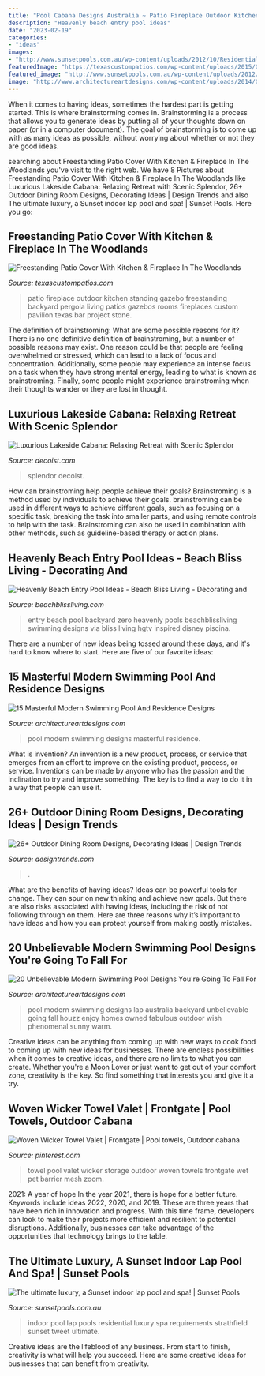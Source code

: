 ```yaml
---
title: "Pool Cabana Designs Australia ~ Patio Fireplace Outdoor Kitchen Standing Gazebo Freestanding Backyard Pergola Living Patios Gazebos Rooms Fireplaces Custom Pavilion Texas Bar Project Stone"
description: "Heavenly beach entry pool ideas"
date: "2023-02-19"
categories:
- "ideas"
images:
- "http://www.sunsetpools.com.au/wp-content/uploads/2012/10/Residential-Pool-Project-Strathfield-4.jpg"
featuredImage: "https://texascustompatios.com/wp-content/uploads/2015/02/TCP2.jpg"
featured_image: "http://www.sunsetpools.com.au/wp-content/uploads/2012/10/Residential-Pool-Project-Strathfield-4.jpg"
image: "http://www.architectureartdesigns.com/wp-content/uploads/2014/08/15-Masterful-Modern-Swimming-Pool-And-Residence-Designs-13-630x420.jpg"
---
```



When it comes to having ideas, sometimes the hardest part is getting started. This is where brainstorming comes in. Brainstorming is a process that allows you to generate ideas by putting all of your thoughts down on paper (or in a computer document). The goal of brainstorming is to come up with as many ideas as possible, without worrying about whether or not they are good ideas.

	

		
searching about Freestanding Patio Cover With Kitchen &amp; Fireplace In The Woodlands you've visit to the right web. We have 8 Pictures about Freestanding Patio Cover With Kitchen &amp; Fireplace In The Woodlands like Luxurious Lakeside Cabana: Relaxing Retreat with Scenic Splendor, 26+ Outdoor Dining Room Designs, Decorating Ideas | Design Trends and also The ultimate luxury, a Sunset indoor lap pool and spa! | Sunset Pools. Here you go:
		
    
## Freestanding Patio Cover With Kitchen &amp; Fireplace In The Woodlands

<img loading=lazy src="https://texascustompatios.com/wp-content/uploads/2015/02/TCP2.jpg" onerror="this.onerror=null;this.src='https://tse2.mm.bing.net/th?id=OIP.R8tcfg9er3um6z21OQEENAHaE9&amp;pid=15.1';" alt="Freestanding Patio Cover With Kitchen &amp; Fireplace In The Woodlands">

_Source: texascustompatios.com_

>patio fireplace outdoor kitchen standing gazebo freestanding backyard pergola living patios gazebos rooms fireplaces custom pavilion texas bar project stone. 

	

The definition of brainstroming: What are some possible reasons for it?
There is no one definitive definition of brainstroming, but a number of possible reasons may exist. One reason could be that people are feeling overwhelmed or stressed, which can lead to a lack of focus and concentration. Additionally, some people may experience an intense focus on a task when they have strong mental energy, leading to what is known as brainstroming. Finally, some people might experience brainstroming when their thoughts wander or they are lost in thought.

    
## Luxurious Lakeside Cabana: Relaxing Retreat With Scenic Splendor

<img loading=lazy src="https://cdn.decoist.com/wp-content/uploads/2016/02/Outdoor-bar-and-dining-at-the-cabana.jpg" onerror="this.onerror=null;this.src='https://tse1.mm.bing.net/th?id=OIP.62MNH0rmICDfX2tsj4ynXQHaEy&amp;pid=15.1';" alt="Luxurious Lakeside Cabana: Relaxing Retreat with Scenic Splendor">

_Source: decoist.com_

>splendor decoist. 

	

How can brainstroming help people achieve their goals?
Brainstroming is a method used by individuals to achieve their goals. brainstroming can be used in different ways to achieve different goals, such as focusing on a specific task, breaking the task into smaller parts, and using remote controls to help with the task. Brainstroming can also be used in combination with other methods, such as guideline-based therapy or action plans.

    
## Heavenly Beach Entry Pool Ideas - Beach Bliss Living - Decorating And

<img loading=lazy src="http://beachblissliving.com/wp-content/uploads/2014/06/beach-entry-pool.jpg" onerror="this.onerror=null;this.src='https://tse2.mm.bing.net/th?id=OIP.CWGhRr856jKAkKpUXRBluwHaHL&amp;pid=15.1';" alt="Heavenly Beach Entry Pool Ideas - Beach Bliss Living - Decorating and">

_Source: beachblissliving.com_

>entry beach pool backyard zero heavenly pools beachblissliving swimming designs via bliss living hgtv inspired disney piscina. 

	

There are a number of new ideas being tossed around these days, and it's hard to know where to start. Here are five of our favorite ideas: 

    
## 15 Masterful Modern Swimming Pool And Residence Designs

<img loading=lazy src="http://www.architectureartdesigns.com/wp-content/uploads/2014/08/15-Masterful-Modern-Swimming-Pool-And-Residence-Designs-13-630x420.jpg" onerror="this.onerror=null;this.src='https://tse4.mm.bing.net/th?id=OIP.-xa2F-62Nh4yhoNQCQYlUAHaE8&amp;pid=15.1';" alt="15 Masterful Modern Swimming Pool And Residence Designs">

_Source: architectureartdesigns.com_

>pool modern swimming designs masterful residence. 

	

What is invention?
An invention is a new product, process, or service that emerges from an effort to improve on the existing product, process, or service. Inventions can be made by anyone who has the passion and the inclination to try and improve something. The key is to find a way to do it in a way that people can use it.

    
## 26+ Outdoor Dining Room Designs, Decorating Ideas | Design Trends

<img loading=lazy src="https://images.designtrends.com/wp-content/uploads/2016/02/15052205/Spacious-Outdoor-Dining-Room-design.jpeg" onerror="this.onerror=null;this.src='https://tse4.mm.bing.net/th?id=OIP.zUB5CPRRWMHvsrzfDcyeDQHaE8&amp;pid=15.1';" alt="26+ Outdoor Dining Room Designs, Decorating Ideas | Design Trends">

_Source: designtrends.com_

>. 

	

What are the benefits of having ideas?
Ideas can be powerful tools for change. They can spur on new thinking and achieve new goals. But there are also risks associated with having ideas, including the risk of not following through on them. Here are three reasons why it’s important to have ideas and how you can protect yourself from making costly mistakes.

    
## 20 Unbelievable Modern Swimming Pool Designs You&#039;re Going To Fall For

<img loading=lazy src="http://www.architectureartdesigns.com/wp-content/uploads/2015/09/20-Unbelievable-Modern-Swimming-Pool-Designs-Youre-Going-To-Fall-For-11.jpg" onerror="this.onerror=null;this.src='https://tse4.mm.bing.net/th?id=OIP.T1SuTflcx1wff4DPYQ05CQHaE7&amp;pid=15.1';" alt="20 Unbelievable Modern Swimming Pool Designs You&#039;re Going To Fall For">

_Source: architectureartdesigns.com_

>pool modern swimming designs lap australia backyard unbelievable going fall houzz enjoy homes owned fabulous outdoor wish phenomenal sunny warm. 

	

Creative ideas can be anything from coming up with new ways to cook food to coming up with new ideas for businesses. There are endless possibilities when it comes to creative ideas, and there are no limits to what you can create. Whether you're a Moon Lover or just want to get out of your comfort zone, creativity is the key. So find something that interests you and give it a try.

    
## Woven Wicker Towel Valet | Frontgate | Pool Towels, Outdoor Cabana

<img loading=lazy src="https://i.pinimg.com/736x/55/a6/ba/55a6ba9e244d63451c7061149ee26cc4--mock-up-wicker.jpg" onerror="this.onerror=null;this.src='https://tse3.mm.bing.net/th?id=OIP.z9DuNALYecDGZVeDmE3ycgHaHa&amp;pid=15.1';" alt="Woven Wicker Towel Valet | Frontgate | Pool towels, Outdoor cabana">

_Source: pinterest.com_

>towel pool valet wicker storage outdoor woven towels frontgate wet pet barrier mesh zoom. 

	

2021: A year of hope
In the year 2021, there is hope for a better future. Keywords include ideas 2022, 2020, and 2019. These are three years that have been rich in innovation and progress. With this time frame, developers can look to make their projects more efficient and resilient to potential disruptions. Additionally, businesses can take advantage of the opportunities that technology brings to the table.

    
## The Ultimate Luxury, A Sunset Indoor Lap Pool And Spa! | Sunset Pools

<img loading=lazy src="http://www.sunsetpools.com.au/wp-content/uploads/2012/10/Residential-Pool-Project-Strathfield-4.jpg" onerror="this.onerror=null;this.src='https://tse4.mm.bing.net/th?id=OIP.3yrXRdxPKE3hq5QN4XPPswEsDI&amp;pid=15.1';" alt="The ultimate luxury, a Sunset indoor lap pool and spa! | Sunset Pools">

_Source: sunsetpools.com.au_

>indoor pool lap pools residential luxury spa requirements strathfield sunset tweet ultimate. 

	

Creative ideas are the lifeblood of any business. From start to finish, creativity is what will help you succeed. Here are some creative ideas for businesses that can benefit from creativity.

